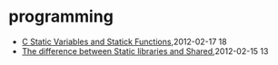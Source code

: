 # programming
* [C Static Variables and Statick Functions](/2012/2012-02-17-learning-c-programming-static-variables-and-statick-functions),2012-02-17 18
* [The difference between Static libraries and Shared](/2012/2012-02-15-learning-c-programming-the-difference-between-static-libraries-and-shared-libraries),2012-02-15 13
